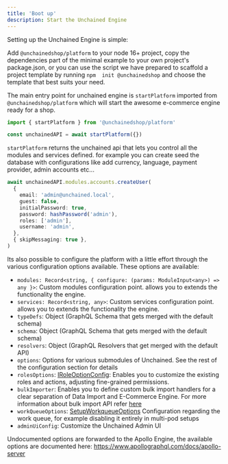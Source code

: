 ```yaml
---
title: 'Boot up'
description: Start the Unchained Engine
---
```


Setting up the Unchained Engine is simple:

Add `@unchainedshop/platform` to your node 16+ project, copy the dependencies part of the minimal example to your own project's package.json, or you can use the script we have prepared to scaffold a project template by running `npm  init @unchainedshop` and choose the template that best suits your need.

The main entry point for unchained engine is `startPlatform` imported from `@unchainedshop/platform` which will start the awesome e-commerce engine ready for a shop.

```typescript
import { startPlatform } from '@unchainedshop/platform'

const unchainedAPI = await startPlatform({})

```
`startPlatform` returns the unchained api that lets you control all the modules and services defined. for example you can create seed the database with configurations like add currency, language, payment provider, admin accounts etc...

```typescript
await unchainedAPI.modules.accounts.createUser(
  {
    email: 'admin@unchained.local',
    guest: false,
    initialPassword: true,
    password: hashPassword('admin'),
    roles: ['admin'],
    username: 'admin',
  },
  { skipMessaging: true },
)

```
Its also possible to configure the platform with a little effort through the various configuration options available.
These options are available:
  - `modules: Record<string, { configure: (params: ModuleInput<any>) => any }>`: Custom modules configuration point. allows you to extends the functionality the engine.
  - `services: Record<string, any>`: Custom services configuration point. allows you to extends the functionality the engine.
  - `typeDefs`:  Object (GraphQL Schema that gets merged with the default schema)
  - `schema`:  Object (GraphQL Schema that gets merged with the default schema)
  - `resolvers`: Object (GraphQL Resolvers that get merged with the default API)
  - `options`: Options for various submodules of Unchained. See the rest of the configuration section for details 
  - `rolesOptions`: [IRoleOptionConfig](https://docs.unchained.shop/types/interfaces/roles.IRoleOptionConfig.html): Enables you to customize the existing roles and actions, adjusting fine-grained permissions.
  - `bulkImporter`: Enables you to define custom bulk import handlers for a clear separation of Data Import and E-Commerce Engine. For more information about bulk import API refer [here](../advanced-config/bulk-import)
  - `workQueueOptions`: [SetupWorkqueueOptions](https://docs.unchained.shop/types/interfaces/platform.SetupWorkqueueOptions.html) Configuration regarding the work queue, for example disabling it entirely in multi-pod setups
  - `adminUiConfig`: Customize the Unchained Admin UI

Undocumented options are forwarded to the Apollo Engine, the available options are documented here: https://www.apollographql.com/docs/apollo-server